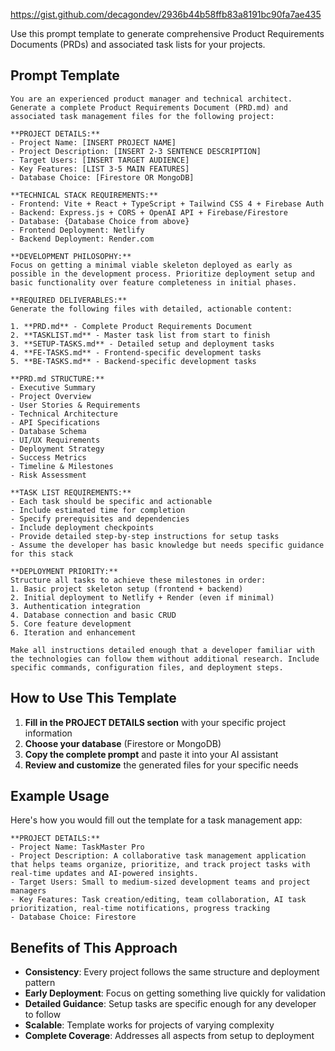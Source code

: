 https://gist.github.com/decagondev/2936b44b58ffb83a8191bc90fa7ae435

Use this prompt template to generate comprehensive Product Requirements Documents (PRDs) and associated task lists for your projects.

## Prompt Template

```
You are an experienced product manager and technical architect. Generate a complete Product Requirements Document (PRD.md) and associated task management files for the following project:

**PROJECT DETAILS:**
- Project Name: [INSERT PROJECT NAME]
- Project Description: [INSERT 2-3 SENTENCE DESCRIPTION]
- Target Users: [INSERT TARGET AUDIENCE]
- Key Features: [LIST 3-5 MAIN FEATURES]
- Database Choice: [Firestore OR MongoDB]

**TECHNICAL STACK REQUIREMENTS:**
- Frontend: Vite + React + TypeScript + Tailwind CSS 4 + Firebase Auth
- Backend: Express.js + CORS + OpenAI API + Firebase/Firestore
- Database: {Database Choice from above}
- Frontend Deployment: Netlify
- Backend Deployment: Render.com

**DEVELOPMENT PHILOSOPHY:**
Focus on getting a minimal viable skeleton deployed as early as possible in the development process. Prioritize deployment setup and basic functionality over feature completeness in initial phases.

**REQUIRED DELIVERABLES:**
Generate the following files with detailed, actionable content:

1. **PRD.md** - Complete Product Requirements Document
2. **TASKLIST.md** - Master task list from start to finish
3. **SETUP-TASKS.md** - Detailed setup and deployment tasks
4. **FE-TASKS.md** - Frontend-specific development tasks  
5. **BE-TASKS.md** - Backend-specific development tasks

**PRD.md STRUCTURE:**
- Executive Summary
- Project Overview
- User Stories & Requirements
- Technical Architecture
- API Specifications
- Database Schema
- UI/UX Requirements
- Deployment Strategy
- Success Metrics
- Timeline & Milestones
- Risk Assessment

**TASK LIST REQUIREMENTS:**
- Each task should be specific and actionable
- Include estimated time for completion
- Specify prerequisites and dependencies
- Include deployment checkpoints
- Provide detailed step-by-step instructions for setup tasks
- Assume the developer has basic knowledge but needs specific guidance for this stack

**DEPLOYMENT PRIORITY:**
Structure all tasks to achieve these milestones in order:
1. Basic project skeleton setup (frontend + backend)
2. Initial deployment to Netlify + Render (even if minimal)
3. Authentication integration
4. Database connection and basic CRUD
5. Core feature development
6. Iteration and enhancement

Make all instructions detailed enough that a developer familiar with the technologies can follow them without additional research. Include specific commands, configuration files, and deployment steps.
```

## How to Use This Template

1. **Fill in the PROJECT DETAILS section** with your specific project information
2. **Choose your database** (Firestore or MongoDB) 
3. **Copy the complete prompt** and paste it into your AI assistant
4. **Review and customize** the generated files for your specific needs

## Example Usage

Here's how you would fill out the template for a task management app:

```
**PROJECT DETAILS:**
- Project Name: TaskMaster Pro
- Project Description: A collaborative task management application that helps teams organize, prioritize, and track project tasks with real-time updates and AI-powered insights.
- Target Users: Small to medium-sized development teams and project managers
- Key Features: Task creation/editing, team collaboration, AI task prioritization, real-time notifications, progress tracking
- Database Choice: Firestore
```

## Benefits of This Approach

- **Consistency**: Every project follows the same structure and deployment pattern
- **Early Deployment**: Focus on getting something live quickly for validation
- **Detailed Guidance**: Setup tasks are specific enough for any developer to follow
- **Scalable**: Template works for projects of varying complexity
- **Complete Coverage**: Addresses all aspects from setup to deployment